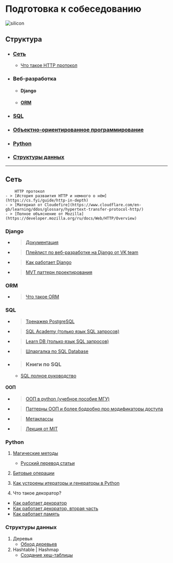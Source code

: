 # Подготовка к собеседованию 
![silicon](https://www.kino-teatr.ru/art/3591/43340.jpg)

## Структура
- ### [Сеть](#сеть)
    - [Что такое HTTP протокол](#http-протокол)
- ### Веб-разработка  
    - #### Django
    - #### [ORM](#orm)
- ### [SQL](#sql)
- ### [Объектно-ориентированное программирование](#ооп)
- ### [Python](#python)
- ### [Структуры данных](#структурыданных)
-------------------------------------------------

## Сеть 
        HTTP протокол
    - > [История разваития HTTP и немного о нём](https://cs.fyi/guide/http-in-depth)
    - > [Материал от Cloudefire](https://www.cloudflare.com/en-gb/learning/ddos/glossary/hypertext-transfer-protocol-http/)
    - > [Полное объяснение от Mozilla](https://developer.mozilla.org/ru/docs/Web/HTTP/Overview)
  
### Django
- > [Документация](https://docs.djangoproject.com/en/4.2/)
- > [Плейлист по веб-разработке на Django от VK team](https://www.youtube.com/watch?v=Ys2CB4C2NWA&list=PLrCZzMib1e9qZwq95WVmGB-acnot5ka4a&index=1)
- > [Как работает Django](https://practicum.yandex.ru/blog/framework-django/)
- > [MVT паттерн проектирования](https://github.com/leinther/preparing_interview/blob/main/djangomvtbasedgcontrol-flow.png)

### ORM 
- > [Что такое ORM](https://appmaster.io/ru/glossary/orm-object-relational-mapping-3)

### SQL 
- > [Тренажер PostgreSQL](https://pgexercises.com/questions/basic/selectall.html)
- > [SQL Academy (только язык SQL запросов)](https://sql-academy.org/ru/guide)
- > [Learn DB (только язык SQL запросов)](https://learndb.ru/articles)
- > [Шпаргалка по SQL Database](https://habr.com/ru/articles/564390/)
- > ### Книги по SQL
    - [SQL полное руководство](https://github.com/leinther/preparing_interview/blob/main/books/SQL.pdf)
      
#### ООП
- > [ООП в python (учебное пособие МГУ)](https://cmp.phys.msu.su/sites/default/files/%D0%9E%D0%9E%D0%9F_%D0%BD%D0%B0_Python_%D0%A3%D1%87%D0%B5%D0%B1%D0%BD%D0%BE%D0%B5%20%D0%BF%D0%BE%D1%81%D0%BE%D0%B1%D0%B8%D0%B5_var7.pdf)
- > [Паттерны ООП и более бодробно про модификаторы доступа](https://vc.ru/u/1389654-machine-learning/654650-the-zen-of-pythonic-oop-luchshie-praktiki-i-shablony-proektirovaniya)
- > [Метаклассы](https://habr.com/ru/articles/145835/)
- > [Лекция от MIT](https://ocw.mit.edu/courses/6-0001-introduction-to-computer-science-and-programming-in-python-fall-2016/resources/lecture-8-object-oriented-programming/)

### Python
1. [Магические методы](https://rszalski.github.io/magicmethods/)
    - [Русский перевод статьи](https://habr.com/ru/articles/186608/)
    
2. [Битовые операции](https://timeweb.cloud/tutorials/python/pobitovye-operatory-python-rukovodstvo)
3. [Как устроены итераторы и генераторы в Python](https://habr.com/ru/articles/337314/)
4. Что такое декоратор?
  - [Как работает декоратор](https://thecode.media/decorator/)
  - [Как работает декоратор, вторая часть](https://pavel-karateev.gitbook.io/intermediate-python/dekoratory/decorators)
  - [Как работает память](https://realpython.com/python-memory-management/)
  

### Структуры данных
1. Деревья
    - [Обход деревьев](https://medium.com/@dimko1/%D0%B0%D0%BB%D0%B3%D0%BE%D1%80%D0%B8%D1%82%D0%BC%D1%8B-%D0%BE%D0%B1%D1%85%D0%BE%D0%B4-%D0%B4%D0%B5%D1%80%D0%B5%D0%B2%D0%B0-ed54848c2d47)
2. Hashtable | Hashmap
    - [Создание хеш-таблицы](https://realpython.com/python-hash-table/#build-a-hash-table-prototype-in-python-with-tdd)
